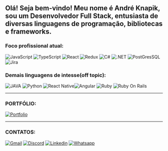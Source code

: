 ## Olá! Seja bem-vindo! Meu nome é André Knapik, sou um Desenvolvedor Full Stack, entusiasta de diversas linguagens de programação,  bibliotecas e frameworks.
### Foco profissional atual:


![JavaScript](https://img.shields.io/badge/JavaScript-F7DF1E?style=for-the-badge&logo=javascript&logoColor=black) ![TypeScript](https://img.shields.io/badge/TypeScript-007ACC?style=for-the-badge&logo=typescript&logoColor=white) ![React](https://img.shields.io/badge/React-20232A?style=for-the-badge&logo=react&logoColor=61DAFB) ![Redux](https://img.shields.io/badge/Redux-593D88?style=for-the-badge&logo=redux&logoColor=white)
![C#](https://img.shields.io/badge/C%23-239120?style=for-the-badge&logo=c-sharp&logoColor=white) ![.NET](https://img.shields.io/badge/.NET-5C2D91?style=for-the-badge&logo=.net&logoColor=white) ![PostGresSQL](https://img.shields.io/badge/PostgreSQL-316192?style=for-the-badge&logo=postgresql&logoColor=white) ![Jira](https://img.shields.io/badge/Jira-0052CC?style=for-the-badge&logo=Jira&logoColor=white)    

### Demais linguagens de intesse(off topic):

 ![JAVA](https://img.shields.io/badge/Java-ED8B00?style=for-the-badge&logo=openjdk&logoColor=white) ![Python](https://img.shields.io/badge/Python-14354C?style=for-the-badge&logo=python&logoColor=white) ![React Native](https://img.shields.io/badge/React_Native-20232A?style=for-the-badge&logo=react&logoColor=61DAFB)![Angular](https://img.shields.io/badge/Angular-DD0031?style=for-the-badge&logo=angular&logoColor=white) ![Ruby](https://img.shields.io/badge/Ruby-CC342D?style=for-the-badge&logo=ruby&logoColor=white) 
![Ruby On Rails](https://img.shields.io/badge/Ruby_on_Rails-CC0000?style=for-the-badge&logo=ruby-on-rails&logoColor=white)  

___
### PORTFÓLIO:
[![Portfolio](https://img.shields.io/badge/website-000000?style=for-the-badge&logo=About.me&logoColor=white )](https://andreknapik.netlify.app/) 
___
### CONTATOS:
[![Gmail](https://img.shields.io/badge/Gmail-D14836?style=for-the-badge&logo=gmail&logoColor=white)](mailto:andreprogramador5@gmail.com) 
[![Discord](https://img.shields.io/badge/Discord-7289DA?style=for-the-badge&logo=discord&logoColor=white
)](andreknapik#3188) [![Linkedin](https://img.shields.io/badge/LinkedIn-0077B5?style=for-the-badge&logo=linkedin&logoColor=whi
)](https://www.linkedin.com/in/andreknapik/)
[![Whatsapp](https://img.shields.io/badge/WhatsApp-25D366?style=for-the-badge&logo=whatsapp&logoColor=white)](https://api.whatsapp.com/send?phone=41997099212)

 